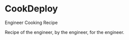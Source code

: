 # CookDeploy
Engineer Cooking Recipe 

Recipe of the engineer, by the engineer, for the engineer.



